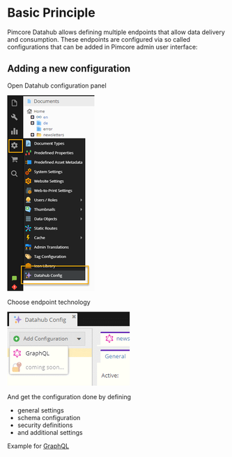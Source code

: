 # Basic Principle

Pimcore Datahub allows defining multiple endpoints that allow data delivery and consumption. These 
endpoints are configured via so called configurations that can be added in Pimcore admin user interface: 

## Adding a new configuration

Open Datahub configuration panel

![Configuration Overview](./img/graphql/configuration3.png)


Choose endpoint technology 

![Add Configuration](./img/add_config.png)

And get the configuration done by defining 
- general settings
- schema configuration
- security definitions
- and additional settings

Example for [GraphQL](./10_GraphQL/README.md)
